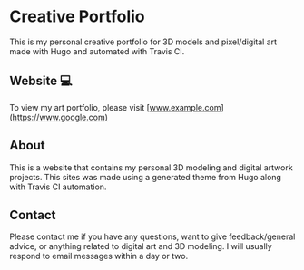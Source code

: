 # Creative Portfolio
This is my personal creative portfolio for 3D models and pixel/digital art made with Hugo and automated with Travis CI.

## Website 💻
To view my art portfolio, please visit [www.example.com](https://www.google.com)

## About 
This is a website that contains my personal 3D modeling and digital artwork projects. 
This sites was made using a generated theme from Hugo along with Travis CI automation.

## Contact 
Please contact me if you have any questions, want to give feedback/general advice, or anything related to digital art and 3D modeling. I will usually respond to email messages within a day or two.
